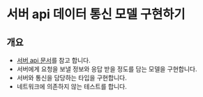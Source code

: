 # 서버 api 데이터 통신 모델 구현하기
## 개요
- [서버 api 문서](https://docs.google.com/spreadsheets/d/1_l6aPfEUchSF_ymIp0DjyH8Ic00GIoqvd8dO9f7_sx4/edit#gid=1153044612)를 참고 합니다.
- 서버에게 요청을 보낼 정보와 응답 받을 정도를 담는 모델을 구현합니다.
- 서버와 통신을 담당하는 타입을 구현합니다.
- 네트워크에 의존하지 않는 테스트를 합니다.


